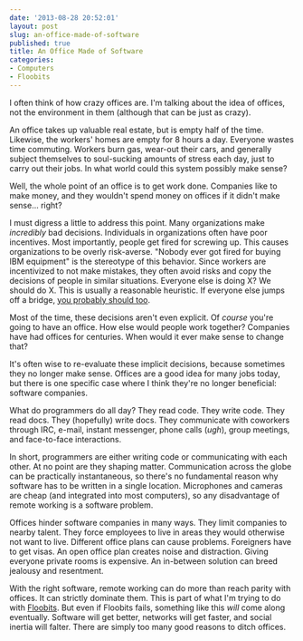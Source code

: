 ```yaml
---
date: '2013-08-28 20:52:01'
layout: post
slug: an-office-made-of-software
published: true
title: An Office Made of Software
categories:
- Computers
- Floobits
---
```


I often think of how crazy offices are. I'm talking about the idea of offices, not the environment in them (although that can be just as crazy). 

An office takes up valuable real estate, but is empty half of the time. Likewise, the workers' homes are empty for 8 hours a day. Everyone wastes time commuting. Workers burn gas, wear-out their cars, and generally subject themselves to soul-sucking amounts of stress each day, just to carry out their jobs. In what world could this system possibly make sense?

Well, the whole point of an office is to get work done. Companies like to make money, and they wouldn't spend money on offices if it didn't make sense... right?

I must digress a little to address this point. Many organizations make *incredibly* bad decisions. Individuals in organizations often have poor incentives. Most importantly, people get fired for screwing up. This causes organizations to be overly risk-averse. "Nobody ever got fired for buying IBM equipment" is the stereotype of this behavior. Since workers are incentivized to not make mistakes, they often avoid risks and copy the decisions of people in similar situations. Everyone else is doing X? We should do X. This is usually a reasonable heuristic. If everyone else jumps off a bridge, [you probably should too](http://xkcd.com/1170/). 

Most of the time, these decisions aren't even explicit. Of *course* you're going to have an office. How else would people work together? Companies have had offices for centuries. When would it ever make sense to change that?

It's often wise to re-evaluate these implicit decisions, because sometimes they no longer make sense. Offices are a good idea for many jobs today, but there is one specific case where I think they're no longer beneficial: software companies.

What do programmers do all day? They read code. They write code. They read docs. They (hopefully) write docs. They communicate with coworkers through IRC, e-mail, instant messenger, phone calls (*ugh*), group meetings, and face-to-face interactions. 

In short, programmers are either writing code or communicating with each other. At no point are they shaping matter. Communication across the globe can be practically instantaneous, so there's no fundamental reason why software has to be written in a single location. Microphones and cameras are cheap (and integrated into most computers), so any disadvantage of remote working is a software problem.

Offices hinder software companies in many ways. They limit companies to nearby talent. They force employees to live in areas they would otherwise not want to live. Different office plans can cause problems. Foreigners have to get visas. An open office plan creates noise and distraction. Giving everyone private rooms is expensive. An in-between solution can breed jealousy and resentment.

With the right software, remote working can do more than reach parity with offices. It can strictly dominate them. This is part of what I'm trying to do with [Floobits](https://floobits.com/). But even if Floobits fails, something like this *will* come along eventually. Software will get better, networks will get faster, and social inertia will falter. There are simply too many good reasons to ditch offices.
